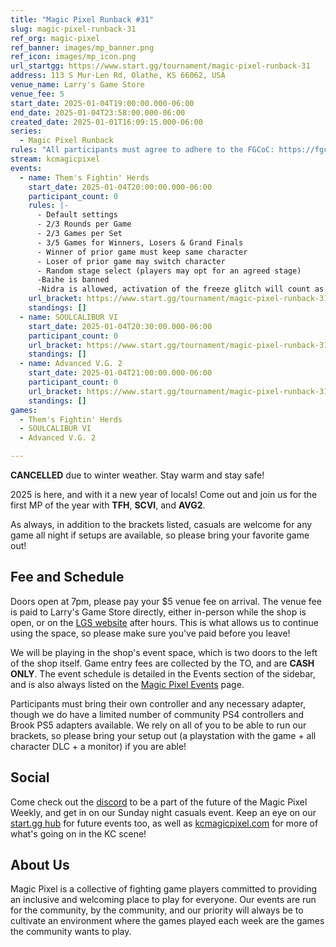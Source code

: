 ```yaml
---
title: "Magic Pixel Runback #31"
slug: magic-pixel-runback-31
ref_org: magic-pixel
ref_banner: images/mp_banner.png
ref_icon: images/mp_icon.png
url_startgg: https://www.start.gg/tournament/magic-pixel-runback-31
address: 113 S Mur-Len Rd, Olathe, KS 66062, USA
venue_name: Larry's Game Store
venue_fee: 5
start_date: 2025-01-04T19:00:00.000-06:00
end_date: 2025-01-04T23:58:00.000-06:00
created_date: 2025-01-01T16:09:15.000-06:00
series:
  - Magic Pixel Runback
rules: "All participants must agree to adhere to the FGCoC: https://fgcoc.com/"
stream: kcmagicpixel
events:
  - name: Them's Fightin' Herds
    start_date: 2025-01-04T20:00:00.000-06:00
    participant_count: 0
    rules: |-
      - Default settings
      - 2/3 Rounds per Game
      - 2/3 Games per Set
      - 3/5 Games for Winners, Losers & Grand Finals
      - Winner of prior game must keep same character
      - Loser of prior game may switch character
      - Random stage select (players may opt for an agreed stage)
      -Baihe is banned
      -Nidra is allowed, activation of the freeze glitch will count as a loss
    url_bracket: https://www.start.gg/tournament/magic-pixel-runback-31/events/them-s-fightin-herds/brackets/1853084/2731896
    standings: []
  - name: SOULCALIBUR VI
    start_date: 2025-01-04T20:30:00.000-06:00
    participant_count: 0
    url_bracket: https://www.start.gg/tournament/magic-pixel-runback-31/events/soulcalibur-vi/brackets/1853083/2731895
    standings: []
  - name: Advanced V.G. 2
    start_date: 2025-01-04T21:00:00.000-06:00
    participant_count: 0
    url_bracket: https://www.start.gg/tournament/magic-pixel-runback-31/events/advanced-v-g-2/brackets/1853093/2731905
    standings: []
games:
  - Them's Fightin' Herds
  - SOULCALIBUR VI
  - Advanced V.G. 2

---
```


**CANCELLED** due to winter weather. Stay warm and stay safe! <!--more-->

2025 is here, and with it a new year of locals! Come out and join us for the first MP of the year with **TFH**, **SCVI**, and **AVG2**. 

As always, in addition to the brackets listed, casuals are welcome for any game all night if setups are available, so please bring your favorite game out! 

## Fee and Schedule

Doors open at 7pm, please pay your $5 venue fee on arrival. The venue fee is paid to Larry's Game Store directly, either in-person while the shop is open, or on the [LGS website](https://www.larrysgamestore.com/products/kc-magic-pixel-5) after hours. This is what allows us to continue using the space, so please make sure you've paid before you leave!

We will be playing in the shop's event space, which is two doors to the left of the shop itself. Game entry fees are collected by the TO, and are **CASH ONLY**. The event schedule is detailed in the Events section of the sidebar, and is also always listed on the [Magic Pixel Events](https://kcmagicpixel.com/events/) page.

Participants must bring their own controller and any necessary adapter, though we do have a limited number of community PS4 controllers and Brook PS5 adapters available. We rely on all of you to be able to run our brackets, so please bring your setup out (a playstation with the game + all character DLC + a monitor) if you are able!  

## Social

Come check out the [discord](https://discord.gg/jkmn6CVrrQ) to be a part of the future of the Magic Pixel Weekly, and get in on our Sunday night casuals event. Keep an eye on our [start.gg hub](https://www.start.gg/hub/magic-pixel) for future events too, as well as [kcmagicpixel.com](https://kcmagicpixel.com) for more of what's going on in the KC scene!

## About Us

Magic Pixel is a collective of fighting game players committed to providing an inclusive and welcoming place to play for everyone. Our events are run for the community, by the community, and our priority will always be to cultivate an environment where the games played each week are the games the community wants to play.
  
